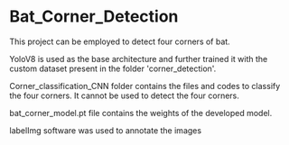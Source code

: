 # Bat_Corner_Detection

This project can be employed to detect four corners of bat.

YoloV8 is used as the base architecture and further trained it with the custom dataset present in the folder 'corner_detection'.


Corner_classification_CNN folder contains the files and codes to classify the four corners. It cannot be used to detect the four corners.

bat_corner_model.pt file contains the weights of the developed model.

labelImg software was used to annotate the images
